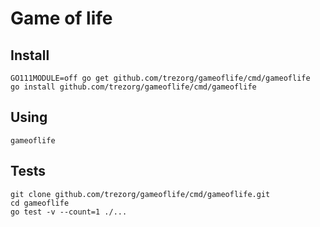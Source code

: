 Game of life
====================================

Install
------------------------------------

    GO111MODULE=off go get github.com/trezorg/gameoflife/cmd/gameoflife
    go install github.com/trezorg/gameoflife/cmd/gameoflife

Using
------------------------------------

    gameoflife

Tests
-------------------------------------

    git clone github.com/trezorg/gameoflife/cmd/gameoflife.git
    cd gameoflife
    go test -v --count=1 ./...
